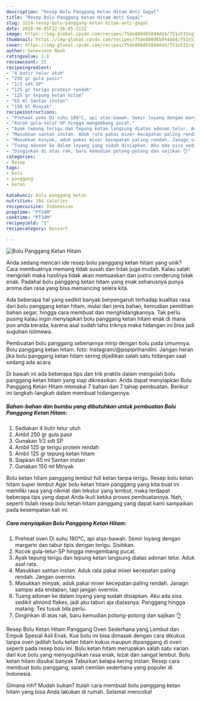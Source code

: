 ```yaml
---
description: "Resep Bolu Panggang Ketan Hitam Anti Gagal"
title: "Resep Bolu Panggang Ketan Hitam Anti Gagal"
slug: 3214-resep-bolu-panggang-ketan-hitam-anti-gagal
date: 2020-06-05T22:56:05.513Z
image: https://img-global.cpcdn.com/recipes/75de800d65044dd4/751x532cq70/bolu-panggang-ketan-hitam-foto-resep-utama.jpg
thumbnail: https://img-global.cpcdn.com/recipes/75de800d65044dd4/751x532cq70/bolu-panggang-ketan-hitam-foto-resep-utama.jpg
cover: https://img-global.cpcdn.com/recipes/75de800d65044dd4/751x532cq70/bolu-panggang-ketan-hitam-foto-resep-utama.jpg
author: Genevieve Nash
ratingvalue: 3.8
reviewcount: 15
recipeingredient:
- "4 butir telur utuh"
- "250 gr gula pasir"
- "1/2 sdt SP"
- "125 gr terigu protein rendah"
- "125 gr tepung ketan hitam"
- "65 ml Santan instan"
- "150 ml Minyak"
recipeinstructions:
- "Preheat oven Di suhu 180°C, api atas-bawah. Semir loyang dengan margarin dan tabur tipis dengan terigu. Sisihkan."
- "Kocok gula-telur-SP hingga mengembang pucat."
- "Ayak tepung terigu dan tepung ketan langsung diatas adonan telur. Aduk asal rata."
- "Masukkan santan instan. Aduk rata pakai mixer kecepatan paling rendah. Jangan overmix."
- "Masukkan minyak, aduk pakai mixer kecepatan paling rendah. Janagn sampai ada endapan, tapi jangan overmix."
- "Tuang adonan ke dalam loyang yang sudah disiapkan. Aku ada sisa sedikit almond flakes, jadi aku taburi aja diatasnya. Panggang hingga matang. Tes tusuk bila perlu."
- "Dinginkan di atas rak, baru kemudian potong-potong dan sajikan 👌"
categories:
- Resep
tags:
- bolu
- panggang
- ketan

katakunci: bolu panggang ketan 
nutrition: 204 calories
recipecuisine: Indonesian
preptime: "PT24M"
cooktime: "PT34M"
recipeyield: "1"
recipecategory: Dessert

---
```



![Bolu Panggang Ketan Hitam](https://img-global.cpcdn.com/recipes/75de800d65044dd4/751x532cq70/bolu-panggang-ketan-hitam-foto-resep-utama.jpg)

Anda sedang mencari ide resep bolu panggang ketan hitam yang unik? Cara membuatnya memang tidak susah dan tidak juga mudah. Kalau salah mengolah maka hasilnya tidak akan memuaskan dan justru cenderung tidak enak. Padahal bolu panggang ketan hitam yang enak seharusnya punya aroma dan rasa yang bisa memancing selera kita.

Ada beberapa hal yang sedikit banyak berpengaruh terhadap kualitas rasa dari bolu panggang ketan hitam, mulai dari jenis bahan, kemudian pemilihan bahan segar, hingga cara membuat dan menghidangkannya. Tak perlu pusing kalau ingin menyiapkan bolu panggang ketan hitam enak di mana pun anda berada, karena asal sudah tahu triknya maka hidangan ini bisa jadi suguhan istimewa.

Pembuatan bolu panggang sebenarnya mirip dengan bolu pada umumnya. Bolu panggang ketan hitam. foto: Instagram/@popiprihandini. Jangan heran jika bolu panggang ketan hitam sering dijadikan salah satu hidangan saat sedang ada acara.


Di bawah ini ada beberapa tips dan trik praktis dalam mengolah bolu panggang ketan hitam yang siap dikreasikan. Anda dapat menyiapkan Bolu Panggang Ketan Hitam memakai 7 bahan dan 7 tahap pembuatan. Berikut ini langkah-langkah dalam membuat hidangannya.

<!--inarticleads1-->

##### Bahan-bahan dan bumbu yang dibutuhkan untuk pembuatan Bolu Panggang Ketan Hitam:

1. Sediakan 4 butir telur utuh
1. Ambil 250 gr gula pasir
1. Gunakan 1/2 sdt SP
1. Ambil 125 gr terigu protein rendah
1. Ambil 125 gr tepung ketan hitam
1. Siapkan 65 ml Santan instan
1. Gunakan 150 ml Minyak


Bolu ketan hitam panggang lembut full ketan tanpa terigu. Resep bolu ketan hitam super lembut Agar bolu ketan hitam panggang yang kita buat ini memiliki rasa yang nikmat dan tekstur yang lembut, maka terdapat beberapa tips yang dapat Anda ikuti ketika proses pembuatannya. Nah, seperti itulah resep bolu ketan hitam panggang yang dapat kami sampaikan pada kesempatan kali ini. 

<!--inarticleads2-->

##### Cara menyiapkan Bolu Panggang Ketan Hitam:

1. Preheat oven Di suhu 180°C, api atas-bawah. Semir loyang dengan margarin dan tabur tipis dengan terigu. Sisihkan.
1. Kocok gula-telur-SP hingga mengembang pucat.
1. Ayak tepung terigu dan tepung ketan langsung diatas adonan telur. Aduk asal rata.
1. Masukkan santan instan. Aduk rata pakai mixer kecepatan paling rendah. Jangan overmix.
1. Masukkan minyak, aduk pakai mixer kecepatan paling rendah. Janagn sampai ada endapan, tapi jangan overmix.
1. Tuang adonan ke dalam loyang yang sudah disiapkan. Aku ada sisa sedikit almond flakes, jadi aku taburi aja diatasnya. Panggang hingga matang. Tes tusuk bila perlu.
1. Dinginkan di atas rak, baru kemudian potong-potong dan sajikan 👌


Resep Bolu Ketan Hitam Panggang Oven Sederhana yang Lembut dan Empuk Spesial Asli Enak. Kue bolu ini bisa dimasak dengan cara dikukus tanpa oven jadilah bolu ketan hitam kukus maupun dipanggang di oven seperti pada resep bolu ini. Bolu ketan hitam merupakan salah satu varian dari kue bolu yang menyuguhkan rasa enak, lezat dan sangat lembut. Bolu ketan hitam disukai banyak Taburkan kelapa kering instan. Resep cara membuat bolu panggang, salah cemilan sederhana yang populer di Indonesia. 

Gimana nih? Mudah bukan? Itulah cara membuat bolu panggang ketan hitam yang bisa Anda lakukan di rumah. Selamat mencoba!

